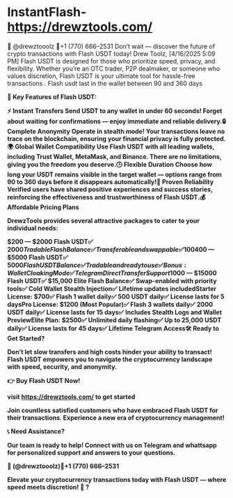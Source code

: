 # InstantFlash-https://drewztools.com/
💬 @drewztooolz 📲+1 (770) 666–2531 Don’t wait — discover the future of crypto transactions with Flash USDT today!
Drew Toolz, [4/16/2025 5:09 PM]
Flash USDT is designed for those who prioritize speed, privacy, and flexibility. Whether you’re an OTC trader, P2P dealmaker, or someone who values discretion, Flash USDT is your ultimate tool for hassle-free transactions . Flash usdt last in the wallet between 90 and 360 days

<b data-selectable-paragraph=””>🌟 Key Features of Flash USDT:

⚡️ Instant Transfers
Send USDT to any wallet in under 60 seconds! Forget about waiting for confirmations — enjoy immediate and reliable delivery.🔒 Complete Anonymity
Operate in stealth mode! Your transactions leave no trace on the blockchain, ensuring your financial privacy is fully protected.🌍 Global Wallet Compatibility
Use Flash USDT with all leading wallets, including Trust Wallet, MetaMask, and Binance. There are no limitations, giving you the freedom you deserve.🕒 Flexible Duration
Choose how long your USDT remains visible in the target wallet — options range from 90 to 360 days before it disappears automatically!💬 Proven Reliability
Verified users have shared positive experiences and success stories, reinforcing the effectiveness and trustworthiness of Flash USDT.<b data-selectable-paragraph=””>💰 Affordable Pricing Plans

DrewzTools provides several attractive packages to cater to your individual needs:

$200 — $2000 Flash USDT✅ $2000 Tradable Flash Balance✅ Transferable and swappable✅ 100% Stealth Flash-Ready✅ Instant setup upon delivery$400 — $5000 Flash USDT✅ $5000 Flash USDT Balance✅ Tradable and ready to use✅ Bonus: Wallet Cloaking Mode✅ Telegram Direct Transfer Support$1000 — $15000 Flash USDT✅ $15,000 Elite Flash Balance✅ Swap-enabled with priority tools✅ Cold Wallet Stealth Injection✅ Lifetime updates includedStarter License: $700✅ Flash 1 wallet daily✅ 500 USDT daily✅ License lasts for 5 daysPro License: $1200 (Most Popular)✅ Flash 3 wallets daily✅ 2000 USDT daily✅ License lasts for 15 days✅ Includes Stealth Logs and Wallet PreviewElite Plan: $2500✅ Unlimited daily flashing✅ Up to 25,000 USDT daily✅ License lasts for 45 days✅ Lifetime Telegram Access<b data-selectable-paragraph=””>🛠 Ready to Get Started?

Don’t let slow transfers and high costs hinder your ability to transact! Flash USDT empowers you to navigate the cryptocurrency landscape with speed, security, and anonymity.

👉 Buy Flash USDT Now!

visit https://drewztools.com/ to get started

Join countless satisfied customers who have embraced Flash USDT for their transactions. Experience a new era of cryptocurrency management!

<b data-selectable-paragraph=””>📞 Need Assistance?

Our team is ready to help! Connect with us on Telegram and whattsapp for personalized support and answers to your questions.

💬 (@drewztooolz)📲+1 (770) 666–2531

Elevate your cryptocurrency transactions today with Flash USDT — where speed meets discretion! 🚀
?
